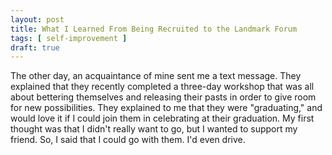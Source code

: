 ```yaml
---
layout: post
title: What I Learned From Being Recruited to the Landmark Forum
tags: [ self-improvement ]
draft: true
---
```


The other day, an acquaintance of mine sent me a text message. They explained that they recently completed a three-day workshop that was all about bettering themselves and releasing their pasts in order to give room for new possibilities. They explained to me that they were "graduating," and would love it if I could join them in celebrating at their graduation. My first thought was that I didn't really want to go, but I wanted to support my friend. So, I said that I could go with them. I'd even drive.
